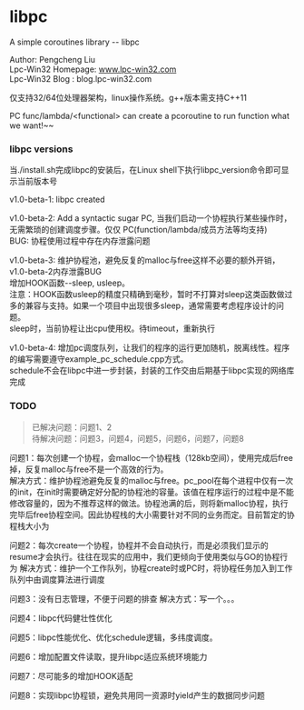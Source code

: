 # libpc

A simple coroutines library -- libpc

Author: Pengcheng Liu  
Lpc-Win32 Homepage: www.lpc-win32.com  
Lpc-Win32 Blog    : blog.lpc-win32.com

仅支持32/64位处理器架构，linux操作系统。g++版本需支持C++11

PC func/lambda/\<functional\> can create a pcoroutine to run function what we want!~~

### libpc versions

当./install.sh完成libpc的安装后，在Linux shell下执行libpc\_version命令即可显示当前版本号

v1.0-beta-1: libpc created

v1.0-beta-2: Add a syntactic sugar PC, 当我们启动一个协程执行某些操作时，无需繁琐的创建调度步骤。仅仅 PC(function/lambda/成员方法等均支持)  
BUG: 协程使用过程中存在内存泄露问题

v1.0-beta-3: 维护协程池，避免反复的malloc与free这样不必要的额外开销，v1.0-beta-2内存泄露BUG  
增加HOOK函数--sleep, usleep。  
注意：HOOK函数usleep的精度只精确到毫秒，暂时不打算对sleep这类函数做过多的兼容与支持。如果一个项目中出现很多sleep，通常需要考虑程序设计的问题。  
sleep时，当前协程让出cpu使用权。待timeout，重新执行

v1.0-beta-4: 增加pc调度队列，让我们的程序的运行更加随机，脱离线性。程序的编写需要遵守example\_pc\_schedule.cpp方式。  
schedule不会在libpc中进一步封装，封装的工作交由后期基于libpc实现的网络库完成

### TODO

> 已解决问题：问题1、2  
待解决问题：问题3，问题4，问题5，问题6，问题7，问题8

问题1：每次创建一个协程，会malloc一个协程栈（128kb空间），使用完成后free掉，反复malloc与free不是一个高效的行为。  
解决方式：维护协程池避免反复的malloc与free。pc\_pool在每个进程中仅有一次的init，在init时需要确定好分配的协程池的容量。该值在程序运行的过程中是不能修改容量的，因为不推荐这样的做法。协程池满的后，则将新malloc协程，执行完毕后free协程空间。因此协程栈的大小需要针对不同的业务而定。目前暂定的协程栈大小为

问题2：每次create一个协程，协程并不会自动执行，而是必须我们显示的resume才会执行。往往在现实的应用中，我们更倾向于使用类似与GO的协程行为
解决方式：维护一个工作队列，协程create时或PC时，将协程任务加入到工作队列中由调度算法进行调度

问题3：没有日志管理，不便于问题的排查
解决方式：写一个。。。

问题4：libpc代码健壮性优化

问题5：libpc性能优化、优化schedule逻辑，多纬度调度。

问题6：增加配置文件读取，提升libpc适应系统环境能力

问题7：尽可能多的增加HOOK适配

问题8：实现libpc协程锁，避免共用同一资源时yield产生的数据同步问题
